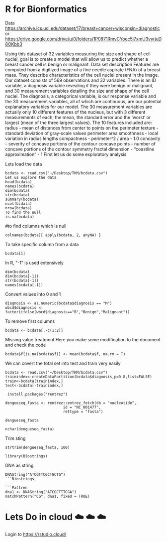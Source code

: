 # R for Bionformatics 
Data
https://archive.ics.uci.edu/dataset/17/breast+cancer+wisconsin+diagnostic
or https://drive.google.com/drive/u/0/folders/1P0871RmvCYoec5i7xmU3vyrjuD8OKbb3

Using this dataset of 32 variables measuring the size and shape of cell nuclei, goal is to create a model that will allow us to predict whether a breast cancer cell is benign or malignant.
Data set description
Features are computed from a digitized image of a fine needle aspirate (FNA) of a breast mass. They describe characteristics of the cell nuclei present in the image. Our dataset consists of 569 observations and 32 variables. There is an ID variable, a diagnosis variable revealing if they were benign or malignant, and 30 measurement variables detailing the size and shape of the cell nuclei. The diagnosis, a categorical variable, is our response variable and the 30 measurement variables, all of which are continuous, are our potential explanatory variables for our model. The 30 measurement variables are actually only 10 different features of the nucleus, but with 3 different measurements of each; the mean, the standard error and the ‘worst’ or largest (mean of the three largest values). The 10 features included are:
radius - mean of distances from center to points on the perimeter
texture - standard deviation of gray-scale values
perimeter
area
smoothness - local variation in radius lengths
compactness - perimeter^2 / area - 1.0
concavity - severity of concave portions of the contour
concave points - number of concave portions of the contour
symmetry
fractal dimension - “coastline approximation” - 1
First let us do some exploratory analysis

Lets load the data
```
bcdata <- read.csv("~/Desktop/TKM/bcdata.csv")
Let us explore the data
head(bcdata)
names(bcdata)
dim(bcdata)
str(bcdata)
summary(bcdata)
ncol(bcdata)
nrow(bcdata)
To find the null
is.na(bcdata)
```

#to find columns which is null
```
colnames(bcdata)[ apply(bcdata, 2, anyNA) ]
```
To take specific column from a data
```
bcdata[1]
```
In R, "-1" is used extensively
```
dim(bcdata)
dim(bcdata[-1])
str(bcdata[-1])
names(bcdata[-1])
```
Convert values into 0 and 1
```
diagnosis <- as.numeric(bcdata$diagnosis == "M")
wbcd$diagnosis <- factor(ifelse(wbcd$diagnosis=="B","Benign","Malignant"))
```
To remove first columns
```
bcdata <- bcdata[,-c(1:2)]
```
Missing value treatment
Here you make some modification to the document and check the code
```
bcdata$f[is.na(bcdata$f)] <- mean(bcdata$f, na.rm = T)
```
We can covert the total set into test and train very easily
```
bcdata <- read.csv("~/Desktop/TKM/bcdata.csv")
trainindex<-createDataPartition(bcdata$diagnosis,p=0.8,list=FALSE)
train<-bcdata[trainindex,] 
test<-bcdata[-trainindex,]
```

```install packages
 install.packages("rentrez")
```

```import sequence
dengueseq_fasta <- rentrez::entrez_fetch(db = "nucleotide", 
                          id = "NC_001477", 
                          rettype = "fasta")
```
```fasta                          
dengueseq_fasta
```
```count char 
nchar(dengueseq_fasta)
```
Trim sting 

```Trim sting 
strtrim(dengueseq_fasta, 100)
```

```Biostrings 
library(Biostrings)
```
DNA as string
```DNA
DNAString("ATCGTTCGCTGCTG")
```Biostrings 

```Pattren 
dna1 <- DNAString("ATCGCTTTCGA")
matchPattern("CG", dna1, fixed = TRUE)
```


# Lets Do in cloud  :cloud: :cloud: :cloud:

Login to 
https://rstudio.cloud/
